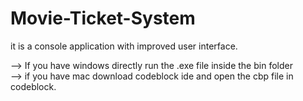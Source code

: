# Movie-Ticket-System
it is a console application with improved user interface.

--> If you have windows directly run the .exe file inside the bin folder <br>
--> if you have mac download codeblock ide and open the cbp file in codeblock.
